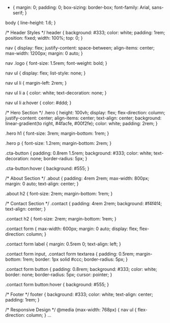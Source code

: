 * {
    margin: 0;
    padding: 0;
    box-sizing: border-box;
    font-family: Arial, sans-serif;
}

body {
    line-height: 1.6;
}

/* Header Styles */
header {
    background: #333;
    color: white;
    padding: 1rem;
    position: fixed;
    width: 100%;
    top: 0;
}

nav {
    display: flex;
    justify-content: space-between;
    align-items: center;
    max-width: 1200px;
    margin: 0 auto;
}

nav .logo {
    font-size: 1.5rem;
    font-weight: bold;
}

nav ul {
    display: flex;
    list-style: none;
}

nav ul li {
    margin-left: 2rem;
}

nav ul li a {
    color: white;
    text-decoration: none;
}

nav ul li a:hover {
    color: #ddd;
}

/* Hero Section */
.hero {
    height: 100vh;
    display: flex;
    flex-direction: column;
    justify-content: center;
    align-items: center;
    text-align: center;
    background: linear-gradient(to right, #4facfe, #00f2fe);
    color: white;
    padding: 2rem;
}

.hero h1 {
    font-size: 3rem;
    margin-bottom: 1rem;
}

.hero p {
    font-size: 1.2rem;
    margin-bottom: 2rem;
}

.cta-button {
    padding: 0.8rem 1.5rem;
    background: #333;
    color: white;
    text-decoration: none;
    border-radius: 5px;
}

.cta-button:hover {
    background: #555;
}

/* About Section */
.about {
    padding: 4rem 2rem;
    max-width: 800px;
    margin: 0 auto;
    text-align: center;
}

.about h2 {
    font-size: 2rem;
    margin-bottom: 1rem;
}

/* Contact Section */
.contact {
    padding: 4rem 2rem;
    background: #f4f4f4;
    text-align: center;
}

.contact h2 {
    font-size: 2rem;
    margin-bottom: 1rem;
}

.contact form {
    max-width: 600px;
    margin: 0 auto;
    display: flex;
    flex-direction: column;
}

.contact form label {
    margin: 0.5rem 0;
    text-align: left;
}

.contact form input,
.contact form textarea {
    padding: 0.5rem;
    margin-bottom: 1rem;
    border: 1px solid #ccc;
    border-radius: 5px;
}

.contact form button {
    padding: 0.8rem;
    background: #333;
    color: white;
    border: none;
    border-radius: 5px;
    cursor: pointer;
}

.contact form button:hover {
    background: #555;
}

/* Footer */
footer {
    background: #333;
    color: white;
    text-align: center;
    padding: 1rem;
}

/* Responsive Design */
@media (max-width: 768px) {
    nav ul {
        flex-direction: column;
    }
...
